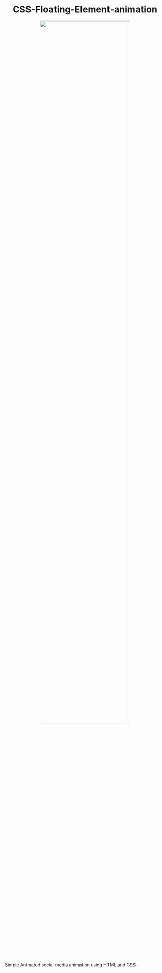 <h1 align="center"> CSS-Floating-Element-animation</h1>


<p align="center">  
<img src="https://media.giphy.com/media/lbIJRlmkRXie1gKO7Y/giphy.gif" width="75%" height="75%"/> 
</p>
<p> Simple Animated social media animation using HTML and CSS<p>


